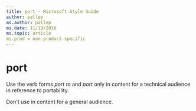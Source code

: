 ```yaml
---
title: port - Microsoft Style Guide
author: pallep
ms.author: pallep
ms.date: 11/19/2016
ms.topic: article
ms.prod = non-product-specific
---
```


# port

Use the verb forms *port to* and *port* only in content for a technical audience in reference to portability. 

Don't use in content for a general audience.

